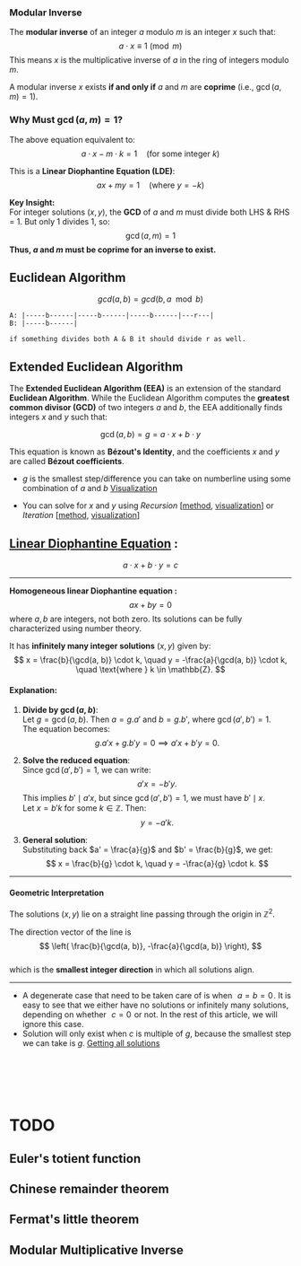 ### **Modular Inverse**
The **modular inverse** of an integer $a$ modulo $m$ is an integer $x$ such that:
$$ a \cdot x \equiv 1 \pmod{m} $$
This means $x$ is the multiplicative inverse of $a$ in the ring of integers modulo $m$.

A modular inverse $x$ exists **if and only if** $a$ and $m$ are **coprime** (i.e., $\gcd(a, m) = 1$).

### **Why Must $\gcd(a, m) = 1$?**
The above equation equivalent to:
$$ a \cdot x - m \cdot k = 1 \quad \text{(for some integer } k\text{)} $$

This is a **Linear Diophantine Equation (LDE)**:
$$ a x + m y = 1 \quad (\text{where } y = -k) $$

**Key Insight:**  
For integer solutions $(x, y)$, the **GCD** of $a$ and $m$ must divide both LHS & RHS =  $1$. But only $1$ divides $1$, so:
$$ \gcd(a, m) = 1 $$
**Thus, $a$ and $m$ must be coprime for an inverse to exist.**


## **Euclidean Algorithm**
$$ gcd(a,b)=gcd(b,a \mod b) $$
```
A: |-----b------|-----b------|-----b------|---r---|
B: |-----b------|

if something divides both A & B it should divide r as well.
```


## **Extended Euclidean Algorithm**
The **Extended Euclidean Algorithm (EEA)** is an extension of the standard **Euclidean Algorithm**. While the Euclidean Algorithm computes the **greatest common divisor (GCD)** of two integers $a$ and $b$, the EEA additionally finds integers $x$ and $y$ such that:

$$
\gcd(a, b) = g = a \cdot x + b \cdot y
$$

This equation is known as **Bézout's Identity**, and the coefficients $x$ and $y$ are called **Bézout coefficients**.

- $g$ is the smallest step/difference you can take on numberline using some combination of $a$ and $b$
[Visualization](https://youtu.be/ZUgzeUVsMME?si=iAVeuOwWiOi-al_W&t=136)

- You can solve for $x$ and $y$ using *Recursion* [[method](https://cp-algorithms.com/algebra/extended-euclid-algorithm.html#algorithm), [visualization](https://youtu.be/ZUgzeUVsMME?si=neJjgcFLdDQFVCLa&t=418)] or *Iteration* [[method](https://cp-algorithms.com/algebra/extended-euclid-algorithm.html#iterative-version), [visualization](https://www.youtube.com/watch?v=IwRtISxAHY4)]


## **[Linear Diophantine Equation](https://cp-algorithms.com/algebra/linear-diophantine-equation.html#linear-diophantine-equation) :** 

$$
a \cdot x + b \cdot y = c
$$

---


**Homogeneous linear Diophantine equation :**
$$
ax + by = 0
$$
where $a, b$ are integers, not both zero. Its solutions can be fully characterized using number theory.

It has **infinitely many integer solutions** $(x, y)$ given by:
$$
x = \frac{b}{\gcd(a, b)} \cdot k, \quad y = -\frac{a}{\gcd(a, b)} \cdot k, \quad \text{where } k \in \mathbb{Z}.
$$
#### **Explanation**:
1. **Divide by $\gcd(a, b)$**:  
   Let $g = \gcd(a, b)$. Then $a = g.a'$ and $b = g.b'$, where $\gcd(a', b') = 1$.  
   The equation becomes:
   $$
   g.a' x + g.b' y = 0 \implies a' x + b' y = 0.
   $$

2. **Solve the reduced equation**:  
   Since $\gcd(a', b') = 1$, we can write:
   $$
   a' x = -b' y.
   $$
   This implies $b' \mid a' x$, but since $\gcd(a', b') = 1$, we must have $b' \mid x$.  
   Let $x = b' k$ for some $k \in \mathbb{Z}$. Then:
   $$
   y = -a' k.
   $$
   
3. **General solution**:  
   Substituting back $a' = \frac{a}{g}$ and $b' = \frac{b}{g}$, we get:
   $$
   x = \frac{b}{g} \cdot k, \quad y = -\frac{a}{g} \cdot k.
   $$
---

#### **Geometric Interpretation**
The solutions $(x, y)$ lie on a straight line passing through the origin in $\mathbb{Z}^2$.  

The direction vector of the line is  
$$
\left( \frac{b}{\gcd(a, b)}, -\frac{a}{\gcd(a, b)} \right),
$$  
which is the **smallest integer direction** in which all solutions align.

---
- A degenerate case that need to be taken care of is when  
$a = b = 0$ . It is easy to see that we either have no solutions or infinitely many solutions, depending on whether  
$c = 0$  or not. In the rest of this article, we will ignore this case.
- Solution will only exist when $c$ is multiple of $g$, because the smallest step we can take is $g$. [Getting all solutions](https://cp-algorithms.com/algebra/linear-diophantine-equation.html#getting-all-solutions)

</br>
</br>
</br>
</br>

# TODO

## Euler's totient function
##  Chinese remainder theorem
## Fermat's little theorem
## Modular Multiplicative Inverse
